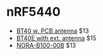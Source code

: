 # nRF5440

* [BT40 w. PCB antenna](https://www.digikey.com/en/products/detail/fanstel-corp/BT40/13174283) $13
* [BT40E with ext. antenna](https://www.digikey.com/en/products/detail/fanstel-corp/BT40E/13174285) $15
* [NORA-B100-00B](https://www.digikey.com/en/products/detail/u-blox/NORA-B100-00B/13534374) $13
